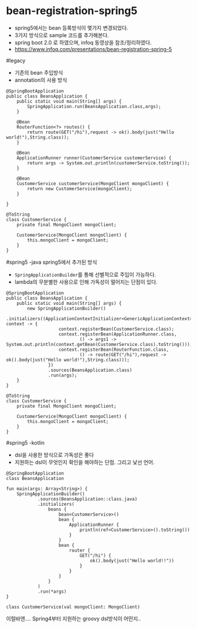 # bean-registration-spring5
- spring5에서는 bean 등록방식이 몇가지 변경되었다.
- 3가지 방식으로 sample 코드를 추가해본다.
- spring boot 2.0 로 하였으며, infoq 동영상을 참조/정리하였다.
- https://www.infoq.com/presentations/bean-registration-spring-5


#legacy
- 기존의 bean 주입방식
- annotation의 사용 방식

```
@SpringBootApplication
public class BeansApplication {
    public static void main(String[] args) {
        SpringApplication.run(BeansApplication.class,args);
    }

    @Bean
    RouterFunction<?> routes() {
        return route(GET("/hi"),request -> ok().body(just("Hello world!"),String.class));
    }

    @Bean
    ApplicationRunner runner(CustomerService customerService) {
        return args -> System.out.println(customerService.toString());
    }

    @Bean
    CustomerService customerService(MongoClient mongoClient) {
        return new CustomerService(mongoClient);
    }

}

@ToString
class CustomerService {
    private final MongoClient mongoClient;

    CustomerService(MongoClient mongoClient) {
        this.mongoClient = mongoClient;
    }
}

```

#spring5 -java
spring5에서 추가된 방식
- `SpringApplicationBuilder`를 통해 선별적으로 주입이 가능하다.
- lambda의 무분별한 사용으로 인해 가독성이 떨어지는 단점이 있다.

```
@SpringBootApplication
public class BeansApplication {
    public static void main(String[] args) {
        new SpringApplicationBuilder()
                .initializers((ApplicationContextInitializer<GenericApplicationContext>) context -> {
                    context.registerBean(CustomerService.class);
                    context.registerBean(ApplicationRunner.class,
                            () -> args1 -> System.out.println(context.getBean(CustomerService.class).toString()));
                    context.registerBean(RouterFunction.class,
                            () -> route(GET("/hi"),request -> ok().body(just("Hello world!"),String.class)));
                })
                .sources(BeansApplication.class)
                .run(args);
    }
}

@ToString
class CustomerService {
    private final MongoClient mongoClient;

    CustomerService(MongoClient mongoClient) {
        this.mongoClient = mongoClient;
    }
}

```
#spring5 -kotlin
- dsl을 사용한 방식으로 가독성은 좋다
- 지원하는 dsl이 무엇인지 확인을 해야하는 단점. 그리고 낯선 언어.
```
@SpringBootApplication
class BeansApplication

fun main(args: Array<String>) {
    SpringApplicationBuilder()
            .sources(BeansApplication::class.java)
            .initializers(
                beans {
                    bean<CustomerService>()
                    bean {
                        ApplicationRunner {
                            println(ref<CustomerService>().toString())
                        }
                    }
                    bean {
                        router {
                            GET("/hi") {
                                ok().body(just("Hello world!!"))
                            }
                        }
                    }
                }
            )
            .run(*args)
}

class CustomerService(val mongoClient: MongoClient)
```

이럴바엔....
Spring4부터 지원하는 groovy dsl방식이 어떤지.. 